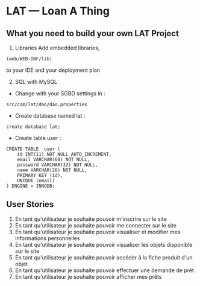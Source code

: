 LAT — Loan A Thing
==================================================

What you need to build your own LAT Project
-------------------------------------------

1. Libraries
Add embedded libraries,
```
(web/WEB-INF/lib)
```
to your IDE and your deployment plan

2. SQL with MySQL
- Change with your SGBD settings in :
```
src/com/lat/dao/dao.properties
```
- Create database named lat :
```
create database lat;
```
- Create table user :
```
CREATE TABLE  user (
    id INT(11) NOT NULL AUTO_INCREMENT,
    email VARCHAR(60) NOT NULL,
    password VARCHAR(32) NOT NULL,
    name VARCHAR(20) NOT NULL,
    PRIMARY KEY (id),
    UNIQUE (email)
) ENGINE = INNODB;
```

User Stories
-------------------------------------------

1. En tant qu'utilisateur je souhaite pouvoir m'inscrire sur le site
2. En tant qu'utilisateur je souhaite pouvoir me connecter sur le site
3. En tant qu'utilisateur je souhaite pouvoir visualiser et modifier mes informations personnelles
4. En tant qu'utilisateur je souhaite pouvoir visualiser les objets disponible sur le site
5. En tant qu'utilisateur je souhaite pouvoir accéder à la fiche produit d'un objet
6. En tant qu'utilisateur je souhaite pouvoir effectuer une demande de prêt
7. En tant qu'utilisateur je souhaite pouvoir afficher mes prêts